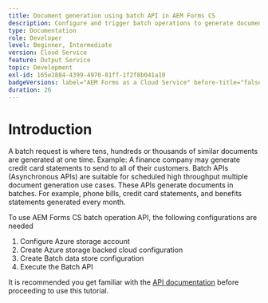 ```yaml
---
title: Document generation using batch API in AEM Forms CS
description: Configure and trigger batch operations to generate documents.
type: Documentation
role: Developer
level: Beginner, Intermediate
version: Cloud Service
feature: Output Service
topic: Development
exl-id: 165e2884-4399-4970-81ff-1f2f8b041a10
badgeVersions: label="AEM Forms as a Cloud Service" before-title="false"
duration: 26
---
```

# Introduction

A batch request is where tens, hundreds or thousands of similar documents are generated at one time. Example: A finance company may generate credit card statements to send to all of their customers.
Batch APIs (Asynchronous APIs) are suitable for scheduled high throughput multiple document generation use cases. These APIs generate documents in batches. For example, phone bills, credit card statements, and benefits statements generated every month.

To use AEM Forms CS batch operation API, the following configurations are needed

1. Configure Azure storage account
1. Create Azure storage backed cloud configuration
1. Create Batch data store configuration
1. Execute the Batch API

It is recommended you get familiar with the [API documentation](https://experienceleague.adobe.com/docs/experience-manager-cloud-service/assets/batch-api.yaml?lang=en) before proceeding to use this tutorial.
